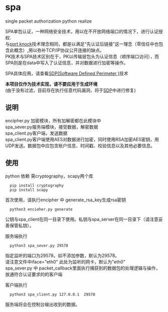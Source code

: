 # spa
single packet authorization python realize<br>

SPA单包认证，一种网络安全技术，用以在不开放网络端口的情况下，进行认证授权.<br>
与[port knock](https://github.com/small-eight/portknock)技术理念相同，都是以满足“先认证后链接”这一理念（零信任中也包含此概念）,用以弥补TCP/IP协议公开连接的缺点。<br>
PK技术与SPA技术区别在于，PK以传输层包头为认证信息（顺序端口访问），而SPA则是在data中写入了认证信息，并对数据进行加密等操作。<br>

SPA具体应用，请查看[SDP(Software Defined Perimeter )](https://github.com/small-eight/SDP)技术<br>

**本项目仅作为技术实现，请不要应用于生成环境<br>**(由于没有过滤，目前存在执行任意代码漏洞，将于[SDP](https://github.com/small-eight/SDP)中进行修复)

## 说明
encipher.py 加密模块，所有加解密都在此模块中<br>
spa_sever.py服务端模块，接受数据，解密数据<br>
spa_client.py客户端，发送数据<br>
spa_client.py客户端使用AES对数据进行加密，同时使用RSA加密AES密钥，用UDP发送。数据包中应包含账户信息、时间戳、校验信息以及其他必要信息。

## 使用
python 依赖 需cryptography，scapy两个库
```python3
  pip install cryptography
  pip install scapy
``` 
首次使用，请执行encipher 中 generate_rsa_key生成rsa密钥<br>
```python3
  python3 encioher.py generate
``` 
公钥与spa_client在同一目录下使用。私钥与spa_server在同一目录下（请注意妥善保管私钥）。<br>

服务端执行 <br>
```python3
  python3 spa_sever.py 29578 
```
指定监听的端口为29578，如不添加参数，默认为29578。<br>
请注意文件中iface="eth0" 此处为监听的网卡，默认为"eth0"<br>
spa_sever.py 中 packet_callback里面执行捕获到的数据包的处理逻辑与操作，放通符合认证要求的的客户端<br>

客户端执行<br>
```python3
  python3 spa_client.py 127.0.0.1  29578
```
服务端将会在控制台输出收到的数据。<br>

